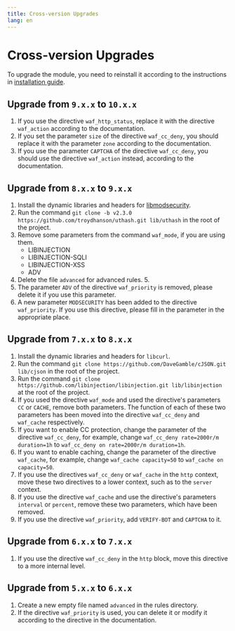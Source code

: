 ```yaml
---
title: Cross-version Upgrades
lang: en
---
```


# Cross-version Upgrades

To upgrade the module, you need to reinstall it according to the instructions in [installation guide](/guide/installation.md).

## Upgrade from `9.x.x` to `10.x.x`

1. If you use the directive `waf_http_status`, replace it with the directive `waf_action` according to the documentation.
2. If you set the parameter `size` of the directive `waf_cc_deny`, you should replace it with the parameter `zone` according to the documentation.
3. If you use the parameter `CAPTCHA` of the directive `waf_cc_deny`, you should use the directive `waf_action` instead, according to the documentation.

## Upgrade from `8.x.x` to `9.x.x`

1. Install the dynamic libraries and headers for [libmodsecurity](https://github.com/SpiderLabs/ModSecurity).
2. Run the command `git clone -b v2.3.0 https://github.com/troydhanson/uthash.git lib/uthash` in the root of the project.
3. Remove some parameters from the command `waf_mode`, if you are using them.
    * LIBINJECTION
    * LIBINJECTION-SQLI
    * LIBINJECTION-XSS
    * ADV
4. Delete the file `advanced` for advanced rules. 5.
5. The parameter `ADV` of the directive `waf_priority` is removed, please delete it if you use this parameter.
6. A new parameter `MODSECURITY` has been added to the directive `waf_priority`. If you use this directive, please fill in the parameter in the appropriate place.

## Upgrade from `7.x.x` to `8.x.x`

1. Install the dynamic libraries and headers for `libcurl`.
2. Run the command `git clone https://github.com/DaveGamble/cJSON.git lib/cjson` in the root of the project.
3. Run the command `git clone https://github.com/libinjection/libinjection.git lib/libinjection` at the root of the project.
4. If you used the directive `waf_mode` and used the directive's parameters `CC` or `CACHE`, remove both parameters. The function of each of these two parameters has been moved into the directive `waf_cc_deny` and `waf_cache` respectively. 
5. If you want to enable CC protection, change the parameter of the directive `waf_cc_deny`, for example, change `waf_cc_deny rate=2000r/m duration=1h` to `waf_cc_deny on rate=2000r/m duration=1h`.
6. If you want to enable caching, change the parameter of the directive `waf_cache`, for example, change `waf_cache capacity=50` to `waf_cache on capacity=50`.
7. If you use the directives `waf_cc_deny` or `waf_cache` in the `http` context, move these two directives to a lower context, such as to the `server` context.
8. If you use the directive `waf_cache` and use the directive's parameters `interval` or `percent`, remove these two parameters, which have been removed.
9. If you use the directive `waf_priority`, add `VERIFY-BOT` and `CAPTCHA` to it.

## Upgrade from `6.x.x` to `7.x.x`

1. If you use the directive `waf_cc_deny` in the `http` block, move this directive to a more internal level.

## Upgrade from `5.x.x` to `6.x.x`

1. Create a new empty file named `advanced` in the rules directory.
2. If the directive `waf_priority` is used, you can delete it or modify it according to the directive in the documentation.

